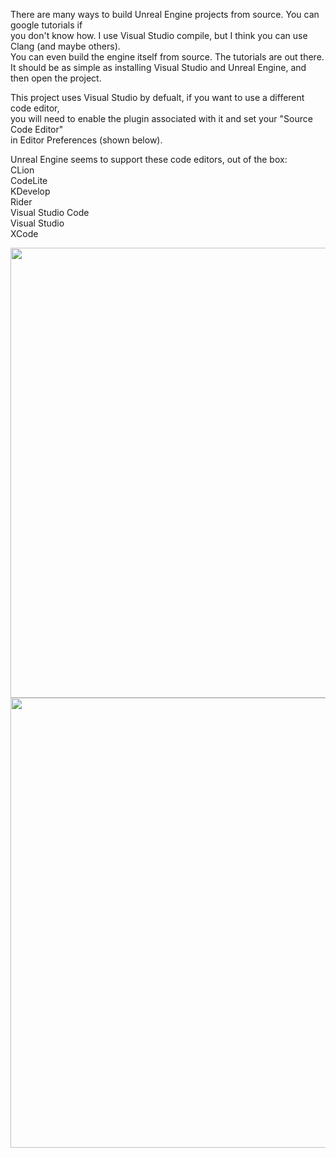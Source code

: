 There are many ways to build Unreal Engine projects from source. You can google tutorials if  
you don't know how. I use Visual Studio compile, but I think you can use Clang (and maybe others).  
You can even build the engine itself from source. The tutorials are out there.  
It should be as simple as installing Visual Studio and Unreal Engine, and then open the project.

This project uses Visual Studio by defualt, if you want to use a different code editor,  
you will need to enable the plugin associated with it and set your "Source Code Editor"  
in Editor Preferences (shown below).  

Unreal Engine seems to support these code editors, out of the box:  
CLion  
CodeLite  
KDevelop  
Rider  
Visual Studio Code  
Visual Studio  
XCode  

<img src="https://github.com/user-attachments/assets/3b4220b3-e055-4848-b95e-632334935934" width="720">
<img src="https://github.com/user-attachments/assets/eed227a4-46f6-401f-9555-9379d401aeb5" width="720">
